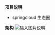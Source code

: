 **项目说明** 
- springcloud 生态圈

**架构**
![输入图片说明](https://timgsa.baidu.com/timg?image&quality=80&size=b9999_10000&sec=1505465888233&di=25ab8d905aa5aafa3b135fb415af4298&imgtype=0&src=http%3A%2F%2Fs2.51cto.com%2Fwyfs02%2FM02%2F8E%2F8D%2FwKiom1jFACCx2lbgAAEWcb8v6-w59.jpeg-wh_651x-s_2509118232.jpeg "在这里输入图片标题")